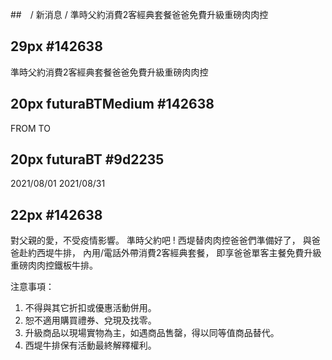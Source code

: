 ##　/ 新消息 / 準時父約消費2客經典套餐爸爸免費升級重磅肉肉控

## 29px #142638 
準時父約消費2客經典套餐爸爸免費升級重磅肉肉控

## 20px futuraBTMedium #142638
FROM
TO

## 20px futuraBT #9d2235
2021/08/01
2021/08/31

## 22px #142638
對父親的愛，不受疫情影響。
準時父約吧 ! 西堤替肉肉控爸爸們準備好了，
與爸爸赴約西堤牛排，
內用/電話外帶消費2客經典套餐，
即享爸爸單客主餐免費升級重磅肉肉控鐵板牛排。

注意事項：
1. 不得與其它折扣或優惠活動併用。
2. 恕不適用購買禮券、兌現及找零。
3. 升級商品以現場實物為主，如遇商品售罄，得以同等值商品替代。
4. 西堤牛排保有活動最終解釋權利。